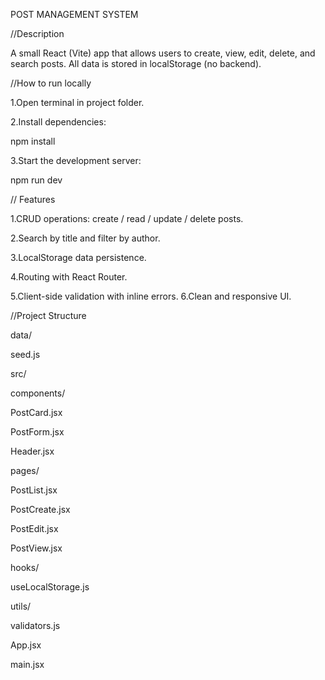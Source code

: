 POST MANAGEMENT SYSTEM


//Description

A small React (Vite) app that allows users to create, view, edit, delete, and search posts.
All data is stored in localStorage (no backend).

//How to run locally

1.Open terminal in project folder.

2.Install dependencies:

   npm install

3.Start the development server:

   npm run dev



// Features

1.CRUD operations: create / read / update / delete posts.

2.Search by title and filter by author.

3.LocalStorage data persistence.

4.Routing with React Router.

5.Client-side validation with inline errors.
6.Clean and responsive UI.


//Project Structure

data/

 seed.js

src/

 components/

 PostCard.jsx

 PostForm.jsx

 Header.jsx

 pages/

 PostList.jsx

 PostCreate.jsx

 PostEdit.jsx

 PostView.jsx

 hooks/

 useLocalStorage.js

 utils/

 validators.js


 App.jsx

 main.jsx
